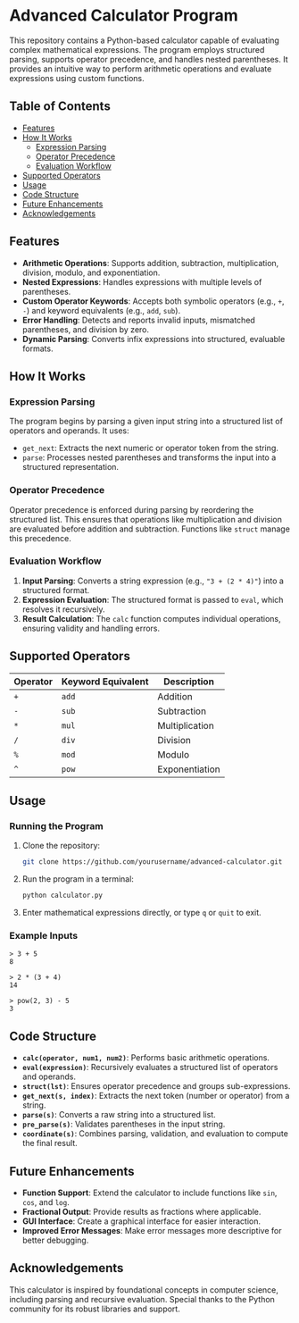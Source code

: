 # Advanced Calculator Program

This repository contains a Python-based calculator capable of evaluating complex mathematical expressions. The program employs structured parsing, supports operator precedence, and handles nested parentheses. It provides an intuitive way to perform arithmetic operations and evaluate expressions using custom functions.

## Table of Contents
- [Features](#features)
- [How It Works](#how-it-works)
  - [Expression Parsing](#expression-parsing)
  - [Operator Precedence](#operator-precedence)
  - [Evaluation Workflow](#evaluation-workflow)
- [Supported Operators](#supported-operators)
- [Usage](#usage)
- [Code Structure](#code-structure)
- [Future Enhancements](#future-enhancements)
- [Acknowledgements](#acknowledgements)

## Features
- **Arithmetic Operations**: Supports addition, subtraction, multiplication, division, modulo, and exponentiation.
- **Nested Expressions**: Handles expressions with multiple levels of parentheses.
- **Custom Operator Keywords**: Accepts both symbolic operators (e.g., `+`, `-`) and keyword equivalents (e.g., `add`, `sub`).
- **Error Handling**: Detects and reports invalid inputs, mismatched parentheses, and division by zero.
- **Dynamic Parsing**: Converts infix expressions into structured, evaluable formats.

## How It Works

### Expression Parsing
The program begins by parsing a given input string into a structured list of operators and operands. It uses:
- `get_next`: Extracts the next numeric or operator token from the string.
- `parse`: Processes nested parentheses and transforms the input into a structured representation.

### Operator Precedence
Operator precedence is enforced during parsing by reordering the structured list. This ensures that operations like multiplication and division are evaluated before addition and subtraction. Functions like `struct` manage this precedence.

### Evaluation Workflow
1. **Input Parsing**: Converts a string expression (e.g., `"3 + (2 * 4)"`) into a structured format.
2. **Expression Evaluation**: The structured format is passed to `eval`, which resolves it recursively.
3. **Result Calculation**: The `calc` function computes individual operations, ensuring validity and handling errors.

## Supported Operators
| Operator | Keyword Equivalent | Description        |
|----------|---------------------|--------------------|
| `+`      | `add`              | Addition           |
| `-`      | `sub`              | Subtraction        |
| `*`      | `mul`              | Multiplication     |
| `/`      | `div`              | Division           |
| `%`      | `mod`              | Modulo             |
| `^`      | `pow`              | Exponentiation     |

## Usage
### Running the Program
1. Clone the repository:
   ```bash
   git clone https://github.com/yourusername/advanced-calculator.git
   ```
2. Run the program in a terminal:
   ```bash
   python calculator.py
   ```
3. Enter mathematical expressions directly, or type `q` or `quit` to exit.

### Example Inputs
```plaintext
> 3 + 5
8

> 2 * (3 + 4)
14

> pow(2, 3) - 5
3
```

## Code Structure

- **`calc(operator, num1, num2)`**: Performs basic arithmetic operations.
- **`eval(expression)`**: Recursively evaluates a structured list of operators and operands.
- **`struct(lst)`**: Ensures operator precedence and groups sub-expressions.
- **`get_next(s, index)`**: Extracts the next token (number or operator) from a string.
- **`parse(s)`**: Converts a raw string into a structured list.
- **`pre_parse(s)`**: Validates parentheses in the input string.
- **`coordinate(s)`**: Combines parsing, validation, and evaluation to compute the final result.

## Future Enhancements
- **Function Support**: Extend the calculator to include functions like `sin`, `cos`, and `log`.
- **Fractional Output**: Provide results as fractions where applicable.
- **GUI Interface**: Create a graphical interface for easier interaction.
- **Improved Error Messages**: Make error messages more descriptive for better debugging.

## Acknowledgements
This calculator is inspired by foundational concepts in computer science, including parsing and recursive evaluation. Special thanks to the Python community for its robust libraries and support.
